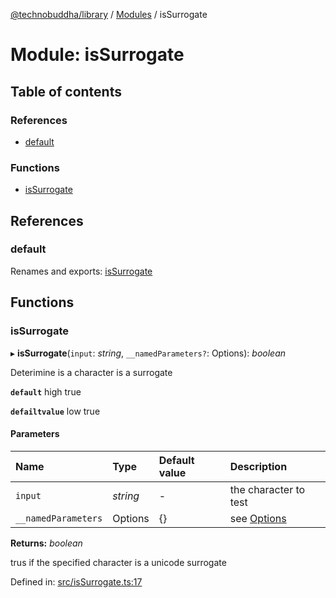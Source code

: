 [@technobuddha/library](../../README.md) / [Modules](../Modules.md) / isSurrogate

# Module: isSurrogate

## Table of contents

### References

- [default](issurrogate.md#default)

### Functions

- [isSurrogate](issurrogate.md#issurrogate)

## References

### default

Renames and exports: [isSurrogate](issurrogate.md#issurrogate)

## Functions

### isSurrogate

▸ **isSurrogate**(`input`: *string*, `__namedParameters?`: Options): *boolean*

Deterimine is a character is a surrogate

**`default`** high true

**`defailtvalue`** low true

#### Parameters

| Name | Type | Default value | Description |
| :------ | :------ | :------ | :------ |
| `input` | *string* | - | the character to test |
| `__namedParameters` | Options | {} | see [Options](almostequals.md#options) |

**Returns:** *boolean*

trus if the specified character is a unicode surrogate

Defined in: [src/isSurrogate.ts:17](https://github.com/technobuddha/hill.software/blob/693f679/packages/library/src/isSurrogate.ts#L17)
